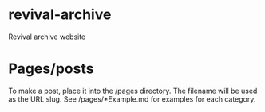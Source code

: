 # revival-archive

Revival archive website

# Pages/posts

To make a post, place it into the /pages directory. The filename will be used as the URL slug. See /pages/*Example.md for examples for each category.